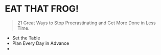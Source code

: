 # EAT THAT FROG! 

> 21 Great Ways to Stop Procrastinating and Get More Done in Less Time.

- Set the Table
- Plan Every Day in Advance
- 
